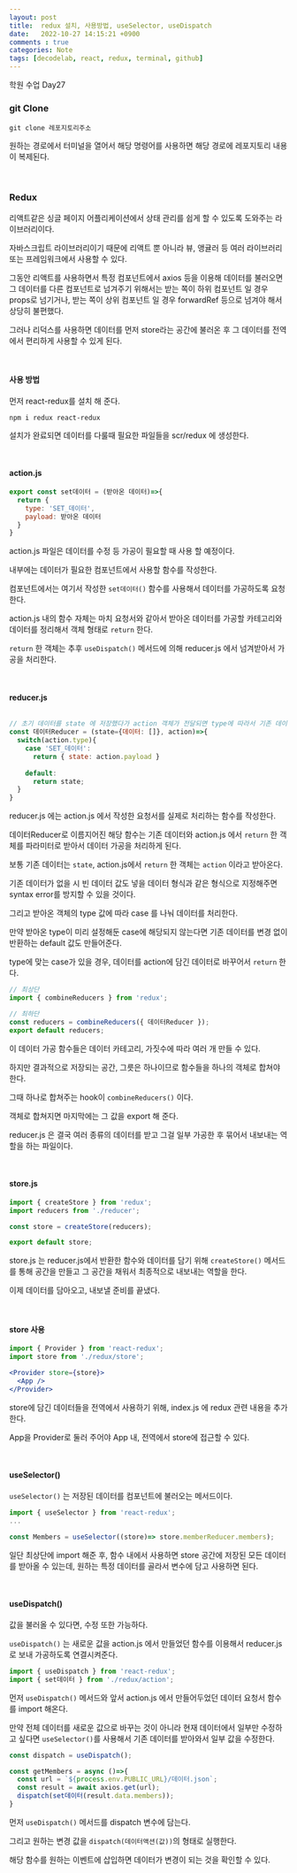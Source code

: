 ```yaml
---
layout: post
title:  redux 설치, 사용방법, useSelector, useDispatch
date:   2022-10-27 14:15:21 +0900
comments : true
categories: Note
tags: [decodelab, react, redux, terminal, github]
---
```


학원 수업 Day27

### git Clone

```linux
git clone 레포지토리주소
```

원하는 경로에서 터미널을 열어서 해당 명령어를 사용하면 해당 경로에 레포지토리 내용이 복제된다.

<br>

### Redux

리액트같은 싱글 페이지 어플리케이션에서 상태 관리를 쉽게 할 수 있도록 도와주는 라이브러리이다.

자바스크립트 라이브러리이기 때문에 리액트 뿐 아니라 뷰, 앵귤러 등 여러 라이브러리 또는 프레임워크에서 사용할 수 있다.

그동안 리액트를 사용하면서 특정 컴포넌트에서 axios 등을 이용해 데이터를 불러오면 그 데이터를 다른 컴포넌트로 넘겨주기 위해서는 받는 쪽이 하위 컴포넌트 일 경우 props로 넘기거나, 받는 쪽이 상위 컴포넌트 일 경우 forwardRef 등으로 넘겨야 해서 상당히 불편했다.

그러나 리덕스를 사용하면 데이터를 먼저 store라는 공간에 불러온 후 그 데이터를 전역에서 편리하게 사용할 수 있게 된다.

<br>

#### 사용 방법

먼저 react-redux를 설치 해 준다.

```npm
npm i redux react-redux
```

설치가 완료되면 데이터를 다룰때 필요한 파일들을 scr/redux 에 생성한다.

<br>

#### action.js

```javascript
export const set데이터 = (받아온 데이터)=>{
  return {
    type: 'SET_데이터',
    payload: 받아온 데이터
  }
}
```

action.js 파일은 데이터를 수정 등 가공이 필요할 때 사용 할 예정이다.

내부에는 데이터가 필요한 컴포넌트에서 사용할 함수를 작성한다.

컴포넌트에서는 여기서 작성한 `set데이터()` 함수를 사용해서 데이터를 가공하도록 요청한다.

action.js 내의 함수 자체는 마치 요청서와 같아서 받아온 데이터를 가공할 카테고리와 데이터를 정리해서 객체 형태로 `return` 한다.

`return` 한 객체는 추후 `useDispatch()` 메서드에 의해 reducer.js 에서 넘겨받아서 가공을 처리한다.

<br>


#### reducer.js

```javascript

// 초기 데이터를 state 에 저장했다가 action 객체가 전달되면 type에 따라서 기존 데이터 변경
const 데이터Reducer = (state={데이터: []}, action)=>{
  switch(action.type){
    case 'SET_데이터':
      return { state: action.payload }
    
    default:
      return state;
  }
}
```

reducer.js 에는 action.js 에서 작성한 요청서를 실제로 처리하는 함수를 작성한다.

데이터Reducer로 이름지어진 해당 함수는 기존 데이터와 action.js 에서 `return` 한 객체를 파라미터로 받아서 데이터 가공을 처리하게 된다.

보통 기존 데이터는 `state`, action.js에서 `return` 한 객체는 `action` 이라고 받아온다.

기존 데이터가 없을 시 빈 데이터 값도 넣을 데이터 형식과 같은 형식으로 지정해주면 syntax error를 방지할 수 있을 것이다.

그리고 받아온 객체의 type 값에 따라 case 를 나눠 데이터를 처리한다.

만약 받아온 type이 미리 설정해둔 case에 해당되지 않는다면 기존 데이터를 변경 없이 반환하는 default 값도 만들어준다.

type에 맞는 case가 있을 경우, 데이터를 action에 담긴 데이터로 바꾸어서 `return` 한다.

```javascript
// 최상단
import { combineReducers } from 'redux';

// 최하단
const reducers = combineReducers({ 데이터Reducer });
export default reducers;
```

이 데이터 가공 함수들은 데이터 카테고리, 가짓수에 따라 여러 개 만들 수 있다.

하지만 결과적으로 저장되는 공간, 그릇은 하나이므로 함수들을 하나의 객체로 합쳐야 한다.

그때 하나로 합쳐주는 hook이 `combineReducers()` 이다.

객체로 합쳐지면 마지막에는 그 값을 export 해 준다.

reducer.js 은 결국 여러 종류의 데이터를 받고 그걸 일부 가공한 후 묶어서 내보내는 역할을 하는 파일이다.

<br>

#### store.js

```javascript
import { createStore } from 'redux';
import reducers from './reducer';

const store = createStore(reducers);

export default store;
```

store.js 는 reducer.js에서 반환한 함수와 데이터를 담기 위해 `createStore()` 메서드를 통해 공간을 만들고 그 공간을 채워서 최종적으로 내보내는 역할을 한다.

이제 데이터를 담아오고, 내보낼 준비를 끝냈다.

<br>

#### store 사용

```javascript
import { Provider } from 'react-redux';
import store from './redux/store';
```

```jsx
<Provider store={store}>
  <App />
</Provider>
```

store에 담긴 데이터들을 전역에서 사용하기 위해, index.js 에 redux 관련 내용을 추가한다.

App을 Provider로 둘러 주어야 App 내, 전역에서 store에 접근할 수 있다.

<br>

#### useSelector()

`useSelector()` 는 저장된 데이터를 컴포넌트에 불러오는 메서드이다.

```javascript
import { useSelector } from 'react-redux';
...

const Members = useSelector((store)=> store.memberReducer.members);
```

일단 최상단에 import 해준 후, 함수 내에서 사용하면 store 공간에 저장된 모든 데이터를 받아올 수 있는데, 원하는 특정 데이터를 골라서 변수에 담고 사용하면 된다.

<br>

#### useDispatch()

값을 불러올 수 있다면, 수정 또한 가능하다.

`useDispatch()` 는 새로운 값을 action.js 에서 만들었던 함수를 이용해서 reducer.js 로 보내 가공하도록 연결시켜준다.

```javascript
import { useDispatch } from 'react-redux';
import { set데이터 } from './redux/action';
```

먼저 `useDispatch()` 메서드와 앞서 action.js 에서 만들어두었던 데이터 요청서 함수를 import 해온다.

만약 전체 데이터를 새로운 값으로 바꾸는 것이 아니라 현재 데이터에서 일부만 수정하고 싶다면 `useSelector()`를 사용해서 기존 데이터를 받아와서 일부 값을 수정한다.

```javascript
const dispatch = useDispatch();

const getMembers = async ()=>{
  const url = `${process.env.PUBLIC_URL}/데이터.json`;
  const result = await axios.get(url);
  dispatch(set데이터(result.data.members));
}
```

먼저 `useDispatch()` 메서드를 dispatch 변수에 담는다.

그리고 원하는 변경 값을 `dispatch(데이터액션(값))`의 형태로 실행한다.

해당 함수를 원하는 이벤트에 삽입하면 데이터가 변경이 되는 것을 확인할 수 있다.

<br>